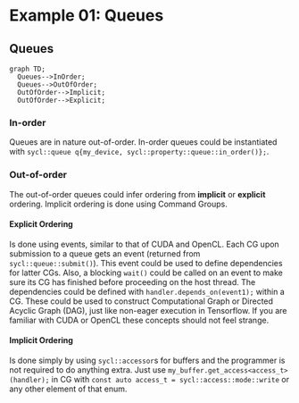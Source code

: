 # Example 01: Queues

## Queues

```mermaid
graph TD;
  Queues-->InOrder;
  Queues-->OutOfOrder;
  OutOfOrder-->Implicit;
  OutOfOrder-->Explicit;
```

### In-order

Queues are in nature out-of-order. In-order queues could be instantiated
with `sycl::queue q{my_device, sycl::property::queue::in_order()};`.

### Out-of-order

The out-of-order queues could infer ordering from **implicit** or **explicit** ordering. Implicit ordering is done using
Command
Groups.

#### Explicit Ordering

Is done using events, similar to that of CUDA and OpenCL. Each CG upon submission to a queue gets an event (returned
from `sycl::queue::submit()`).
This event could be used to define dependencies for latter CGs. Also, a blocking `wait()` could be called on an event to
make sure its CG has finished before proceeding on the host thread.
The dependencies could be defined with `handler.depends_on(event1);` within a CG. These could be used to construct
Computational Graph or Directed Acyclic Graph (DAG), just like non-eager execution in Tensorflow. If you are familiar
with CUDA or OpenCL these concepts should not feel strange.

#### Implicit Ordering

Is done simply by using `sycl::accessor`s for buffers and the programmer is not required to do anything extra.
Just use `my_buffer.get_access<access_t>(handler);` in CG with `const auto access_t = sycl::access::mode::write` or any
other element of that enum.
